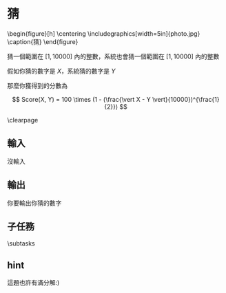 # 猜

\begin{figure}[h]
\centering
\includegraphics[width=5in]{photo.jpg}
\caption{猜}
\end{figure}

猜一個範圍在 $[1, 10000]$ 內的整數，系統也會猜一個範圍在 $[1, 10000]$ 內的整數

假如你猜的數字是 $X$，系統猜的數字是 $Y$

那麼你獲得到的分數為

$$
Score(X, Y) = 100 \times (1 - (\frac{\vert X - Y \vert}{10000})^{\frac{1}{2}})
$$



\clearpage

## 輸入
沒輸入

## 輸出
你要輸出你猜的數字

## 子任務
\subtasks

## hint
這題也許有滿分解:)